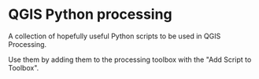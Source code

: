 # QGIS Python processing

A collection of hopefully useful Python scripts to be used in QGIS Processing.

Use them by adding them to the processing toolbox with the "Add Script to Toolbox".
